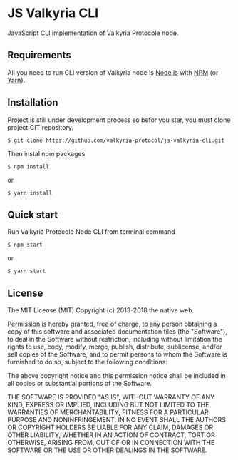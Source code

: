 # JS Valkyria CLI
JavaScript CLI implementation of Valkyria Protocole node.

## Requirements
All you need to run CLI version of Valkyria node is [Node.js](https://nodejs.org/) with [NPM](https://www.npmjs.com/get-npm) (or [Yarn](https://yarnpkg.com/lang/en/docs/install/)).

## Installation
Project is still under development process so befor you star, you must clone project GIT repository.
```shell
$ git clone https://github.com/valkyria-protocol/js-valkyria-cli.git
```
Then instal npm packages
```shell
$ npm install
```
or
```shell
$ yarn install
```

## Quick start
Run Valkyria Protocole Node CLI from terminal command
```shell
$ npm start
```
or
```shell
$ yarn start
```
## License
The MIT License (MIT) Copyright (c) 2013-2018 the native web.

Permission is hereby granted, free of charge, to any person obtaining a copy of this software and associated documentation files (the "Software"), to deal in the Software without restriction, including without limitation the rights to use, copy, modify, merge, publish, distribute, sublicense, and/or sell copies of the Software, and to permit persons to whom the Software is furnished to do so, subject to the following conditions:

The above copyright notice and this permission notice shall be included in all copies or substantial portions of the Software.

THE SOFTWARE IS PROVIDED "AS IS", WITHOUT WARRANTY OF ANY KIND, EXPRESS OR IMPLIED, INCLUDING BUT NOT LIMITED TO THE WARRANTIES OF MERCHANTABILITY, FITNESS FOR A PARTICULAR PURPOSE AND NONINFRINGEMENT. IN NO EVENT SHALL THE AUTHORS OR COPYRIGHT HOLDERS BE LIABLE FOR ANY CLAIM, DAMAGES OR OTHER LIABILITY, WHETHER IN AN ACTION OF CONTRACT, TORT OR OTHERWISE, ARISING FROM, OUT OF OR IN CONNECTION WITH THE SOFTWARE OR THE USE OR OTHER DEALINGS IN THE SOFTWARE.

